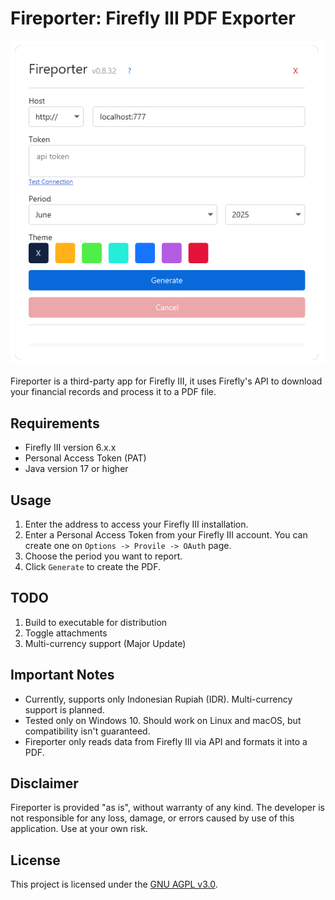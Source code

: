 # Fireporter: Firefly III PDF Exporter

![ui.png](src/main/resources/com/fadlan/fireporter/ui.png)

Fireporter is a third-party app for Firefly III, it uses Firefly's API to download your financial records and process it to a PDF file.

## Requirements
- Firefly III version 6.x.x
- Personal Access Token (PAT)
- Java version 17 or higher

## Usage

1. Enter the address to access your Firefly III installation.
2. Enter a Personal Access Token from your Firefly III account. You can create one on `Options -> Provile -> OAuth` page.
3. Choose the period you want to report. 
4. Click `Generate` to create the PDF.

## TODO

1. Build to executable for distribution
2. Toggle attachments
3. Multi-currency support (Major Update)

## Important Notes
- Currently, supports only Indonesian Rupiah (IDR). Multi-currency support is planned.
- Tested only on Windows 10. Should work on Linux and macOS, but compatibility isn't guaranteed.
- Fireporter only reads data from Firefly III via API and formats it into a PDF.

## Disclaimer
Fireporter is provided "as is", without warranty of any kind. The developer is not responsible for any loss, damage, or errors caused by use of this application. Use at your own risk.

## License
This project is licensed under the [GNU AGPL v3.0](LICENSE).
